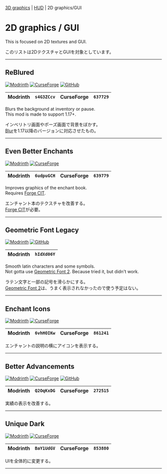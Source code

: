 [3D graphics](./3d-graphic.md) | [HUD](./3d-hud.md) | 2D graphics/GUI  

# 2D graphics / GUI  

  This is focused on 2D textures and GUI.  

  このリストは2DテクスチャとGUIを対象としています。  

---

[reblured_mr]: https://img.shields.io/modrinth/dt/s4G3ZCcv?logo=modrinth
[reblured_cf]: https://img.shields.io/curseforge/dt/637729?logo=curseforge
[reblured_gh]: https://img.shields.io/github/last-commit/cheaterpaul/reblured?logo=github

[blur]: https://curseforge.com/minecraft/mc-mods/blur

## ReBlured  

  [![Modrinth][reblured_mr]](https://modrinth.com/mod/reblured)
  [![CurseForge][reblured_cf]](https://curseforge.com/minecraft/mc-mods/reblured)
  [![GitHub][reblured_gh]](https://github.com/cheaterpaul/reblured)

  | Modrinth | `s4G3ZCcv` | CurseForge | `637729` |
  | :------: | :--------: | :--------: | :------: |  

  Blurs the background at inventory or pause.  
  This mod is made to support 1.17+.  

  インベリトリ画面やポーズ画面で背景をぼかす。  
  [Blur][blur]を1.17以降のバージョンに対応させたもの。  

---

[even-better-enchants_mr]: https://img.shields.io/modrinth/dt/6udpuGCH?logo=modrinth
[even-better-enchants_cf]: https://img.shields.io/curseforge/dt/639779?logo=curseforge

[forge-cit]: https://curseforge.com/minecraft/mc-mods/forge-cit

## Even Better Enchants  

  [![Modrinth][even-better-enchants_mr]](https://modrinth.com/resourcepack/even-better-enchants)
  [![CurseForge][even-better-enchants_cf]](https://curseforge.com/minecraft/texture-packs/even-better-enchants)

  | Modrinth | `6udpuGCH` | CurseForge | `639779` |
  | :------: | :--------: | :--------: | :------: |  

  Improves graphics of the enchant book.  
  Requires [Forge CIT][forge-cit].

  エンチャント本のテクスチャを改善する。  
  [Forge CIT][forge-cit]が必要。  

---

[geometric-font_mr]: https://img.shields.io/modrinth/dt/hIdXd06Y?logo=modrinth
[geometric-font_gh]: https://img.shields.io/github/last-commit/zentheon/mc-geometric-font?logo=github

[geometric-font-2]: https://modrinth.com/resourcepack/geometric-font-2

## Geometric Font Legacy  

  [![Modrinth][geometric-font_mr]](https://modrinth.com/resourcepack/geometric-font)
  [![GitHub][geometric-font_gh]](https://github.com/zentheon/mc-geometric-font)

  | Modrinth | `hIdXd06Y` |
  | :------: | :--------: |  

  Smooth latin characters and some symbols.  
  Not gotta use [Geometric Font 2][geometric-font-2]. Because tried it, but didn't work.  

  ラテン文字と一部の記号を滑らかにする。  
  [Geometric Font 2][geometric-font-2]は、うまく表示されなかったので使う予定はない。  

---

[enchant-icons-countxd_mr]: https://img.shields.io/modrinth/dt/6vhHOIKw?logo=modrinth
[enchant-icons-countxd_cf]: https://img.shields.io/curseforge/dt/861241?logo=curseforge

## Enchant Icons  

  [![Modrinth][enchant-icons-countxd_mr]](https://modrinth.com/resourcepack/enchant-icons-countxd)
  [![CurseForge][enchant-icons-countxd_cf]](https://curseforge.com/minecraft/texture-packs/enchant-icons-countxd)

  | Modrinth | `6vhHOIKw` | CurseForge | `861241` |
  | :------: | :--------: | :--------: | :------: |  

  エンチャントの説明の横にアイコンを表示する。  

---

[better-advancements_mr]: https://img.shields.io/modrinth/dt/Q2OqKxDG?logo=modrinth
[better-advancements_cf]: https://img.shields.io/curseforge/dt/272515?logo=curseforge
[better-advancements_gh]: https://img.shields.io/github/last-commit/way2muchnoise/betteradvancements?logo=github

## Better Advancements  

  [![Modrinth][better-advancements_mr]](https://modrinth.com/mod/better-advancements)
  [![CurseForge][better-advancements_cf]](https://curseforge.com/minecraft/mc-mods/better-advancements)
  [![GitHub][better-advancements_gh]](https://github.com/way2muchnoise/betteradvancements)

  | Modrinth | `Q2OqKxDG` | CurseForge | `272515` |
  | :------: | :--------: | :--------: | :------: |  

  実績の表示を改善する。  

---

[unique-dark_mr]: https://img.shields.io/modrinth/dt/BaY1UdGV?logo=modrinth
[unique-dark_cf]: https://img.shields.io/curseforge/dt/853880?logo=curseforge

## Unique Dark  

  [![Modrinth][unique-dark_mr]](https://modrinth.com/resourcepack/unique-dark)
  [![CurseForge][unique-dark_cf]](https://curseforge.com/minecraft/texture-packs/unique-dark)

  | Modrinth | `BaY1UdGV` | CurseForge | `853880` |
  | :------: | :--------: | :--------: | :------: |  

  UIを全体的に変更する。  

---
